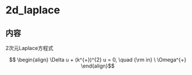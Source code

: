 # 2d_laplace

## 内容

2次元Laplace方程式
```math
 \begin{align}
  \Delta u + (k^{+})^{2} u = 0, \quad {\rm in} \ \Omega^{+}
 \end{align}
```
